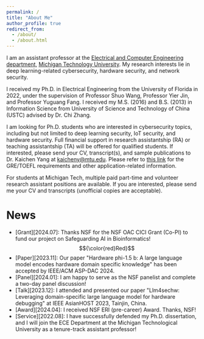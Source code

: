 ```yaml
---
permalink: /
title: "About Me"
author_profile: true
redirect_from: 
  - /about/
  - /about.html
---
```


I am an assistant professor at the [Electrical and Computer Engineering department](https://www.mtu.edu/ece/), [Michigan Technology University](https://www.mtu.edu/). My research interests lie in deep learning-related cybersecurity, hardware security, and network security.

I received my Ph.D. in Electrical Engineering from the University of Florida in 2022, under the supervision of Professor Shuo Wang, Professor Yier Jin, and Professor Yuguang Fang. I received my M.S. (2016) and B.S. (2013) in Information Science from University of Science and Technology of China (USTC) advised by Dr. Chi Zhang. 

I am looking for Ph.D. students who are interested in cybersecurity topics, including but not limited to deep learning security, IoT security, and hardware security. Full financial support in research assistantship (RA) or teaching assistantship (TA) will be offered for qualified students. If interested, please send your CV, transcript(s), and sample publications to Dr. Kaichen Yang at [kaicheny@mtu.edu](kaicheny@mtu.edu). Please refer to [this link](https://www.mtu.edu/ece/graduate/computer/) for the GRE/TOEFL requirements and other application-related information.

For students at Michigan Tech, multiple paid part-time and volunteer research assistant positions are available. If you are interested, please send me your CV and transcripts (unofficial copies are acceptable).


#  News
- [Grant][2024.07]: Thanks NSF for the NSF OAC CICI Grant (Co-PI) to fund our project on Safeguarding AI in Bioinformatics!$${\color{red}Red}$$
- [Paper][2023.11]: Our paper "Hardware phi-1.5 b: A large language model encodes hardware domain specific knowledge" has been accepted by IEEE/ACM ASP-DAC 2024.
- [Panel][2024.01]: I am happy to serve as the NSF panelist and complete a two-day panel discussion!
- [Talk][2023.12]: I attended and presented our paper "Llm4sechw: Leveraging domain-specific large language model for hardware debugging" at IEEE AsianHOST 2023, Tainjin, China.
- [Award][2024.04]: I received NSF ERI (pre-career) Award. Thanks, NSF!
- [Service][2022.08]: I have successfully defended my Ph.D. dissertation, and I will join the ECE Department at the Michigan Technological University as a tenure-track assistant professor!
 

